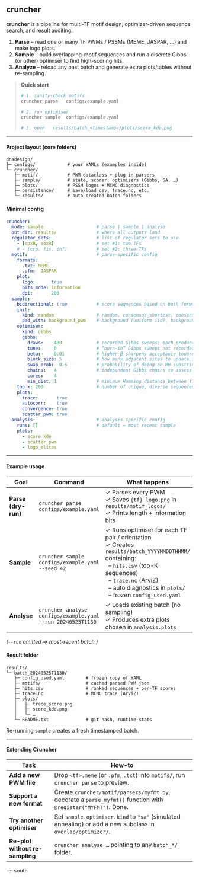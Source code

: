 ## cruncher

**cruncher** is a pipeline for multi-TF motif design, optimizer-driven sequence search, and result auditing.

1. **Parse** – read one or many TF PWMs / PSSMs (MEME, JASPAR, …) and make logo plots.
2. **Sample** – build overlapping-motif sequences and run a discrete Gibbs (or other) optimiser to find high-scoring hits.
3. **Analyze** – reload any past batch and generate extra plots/tables without re-sampling.


> **Quick start**
>
> ```bash
> # 1. sanity-check motifs
> cruncher parse   configs/example.yaml
>
> # 2. run optimiser
> cruncher sample  configs/example.yaml
>
> # 3. open   results/batch_<timestamp>/plots/score_kde.png
> ```

---

#### Project layout (core folders)

```
dnadesign/
├─ configs/            # your YAMLs (examples inside)
└─ cruncher/
   ├─ motif/           # PWM dataclass + plug-in parsers
   ├─ sample/          # state, scorer, optimisers (Gibbs, SA, …)
   ├─ plots/           # PSSM logos + MCMC diagnostics
   ├─ persistence/     # save/load csv, trace.nc, etc.
   └─ results/         # auto-created batch folders
```

#### Minimal config

```yaml
cruncher:
  mode: sample                    # parse | sample | analyse
  out_dir: results/               # where all outputs land
  regulator_sets:                 # list of regulator sets to use   
    - [cpxR, soxR]                # set #1: two TFs
    # - [crp, fis, ihf]           # set #2: three TFs
  motif:                          # parse-specific config
    formats:
      .txt: MEME
      .pfm:  JASPAR
    plot:
      logo:      true
      bits_mode: information
      dpi:       200
  sample:
    bidirectional: true           # score sequences based on both forward and reverse-complement (take max per-PWM)
    init:
      kind: random                # random, consensus_shortest, consensus_longest, or integer length 
      pad_with: background_pwm    # background (uniform iid), background_pwm (sample i.i.d. from overall PWM base frequencies)
    optimiser:
      kind: gibbs
      gibbs:
        draws:    400             # recorded Gibbs sweeps; each produces one full-sequence sample
        tune:     0               # “burn-in” Gibbs sweeps not recorded—allows chain to move toward high-probability region
        beta:     0.01            # higher β sharpens acceptance toward higher‐score sequences
        block_size: 5             # how many adjacent sites to update in one Gibbs move
        swap_prob:  0.5           # probability of doing an MH substring-swap instead of block-Gibbs
        chains:   4               # independent Gibbs chains to assess convergence
        cores:    4
        min_dist: 1               # minimum Hamming distance between final reported elites (diversity constraint)
    top_k: 200                    # number of unique, diverse sequences to return
    plots:
      trace:       true
      autocorr:    true
      convergence: true
      scatter_pwm: true
  analysis:                       # analysis-specific config
    runs: []                      # default = most recent sample
    plots:
      - score_kde
      - scatter_pwm
      - logo_elites
```

---

#### Example usage

| Goal   | Command  | What happens  |
| ------ | -------- | ------------- |
| **Parse (dry-run)** | `cruncher parse   configs/example.yaml`   | ✓ Parses every PWM<br>✓ Saves `{tf}_logo.png` in `results/motif_logos/`<br>✓ Prints length + information bits   |
| **Sample**  | `cruncher sample  configs/example.yaml --seed 42` | ✓ Runs optimiser for each TF pair / orientation<br>✓ Creates `results/batch_YYYYMMDDTHHMM/` containing:<br>  – `hits.csv` (top-K sequences)<br>  – `trace.nc` (ArviZ)<br>  – auto diagnostics in `plots/`<br>  – frozen `config_used.yaml` |
| **Analyse** | `cruncher analyse configs/example.yaml --run 20240525T1130` | ✓ Loads existing batch (no sampling)<br>✓ Produces extra plots chosen in `analysis.plots`   |

*(`--run` omitted ⇒ most-recent batch.)*

#### Result folder

```
results/
└─ batch_20240525T1130/
   ├─ config_used.yaml        # frozen copy of YAML
   ├─ motifs/                 # cached parsed PWM json
   ├─ hits.csv                # ranked sequences + per-TF scores
   ├─ trace.nc                # MCMC trace (ArviZ)
   ├─ plots/
   │   ├─ trace_score.png
   │   ├─ score_kde.png
   │   └─ …
   └─ README.txt              # git hash, runtime stats
```

Re-running `sample` creates a fresh timestamped batch.

---

#### Extending Cruncher

| Task   | How-to   |
| ------ | ------ |
| **Add a new PWM file** | Drop `<tf>.meme` (or `.pfm`, `.txt`) into `motifs/`, run `cruncher parse` to preview.  |
| **Support a new format**        | Create `cruncher/motif/parsers/myfmt.py`, decorate a `parse_myfmt()` function with<br>`@register("MYFMT")`.  Done. |
| **Try another optimiser**   | Set `sample.optimiser.kind` to `"sa"` (simulated annealing) or add a new subclass in `overlap/optimizer/`.    |
| **Re-plot without re-sampling** | `cruncher analyse …` pointing to any `batch_*/` folder.  |


 -e-south